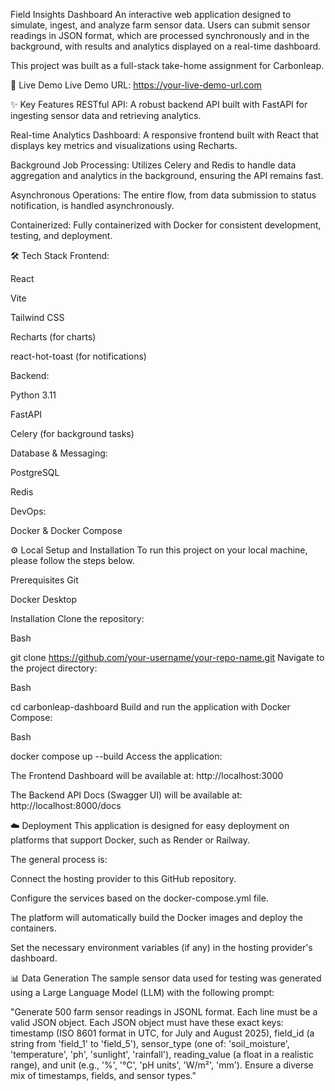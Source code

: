 Field Insights Dashboard 
An interactive web application designed to simulate, ingest, and analyze farm sensor data. Users can submit sensor readings in JSON format, which are processed synchronously and in the background, with results and analytics displayed on a real-time dashboard.

This project was built as a full-stack take-home assignment for Carbonleap.

🚀 Live Demo
Live Demo URL: https://your-live-demo-url.com

✨ Key Features
RESTful API: A robust backend API built with FastAPI for ingesting sensor data and retrieving analytics.

Real-time Analytics Dashboard: A responsive frontend built with React that displays key metrics and visualizations using Recharts.

Background Job Processing: Utilizes Celery and Redis to handle data aggregation and analytics in the background, ensuring the API remains fast.

Asynchronous Operations: The entire flow, from data submission to status notification, is handled asynchronously.

Containerized: Fully containerized with Docker for consistent development, testing, and deployment.

🛠️ Tech Stack
Frontend:

React

Vite

Tailwind CSS

Recharts (for charts)

react-hot-toast (for notifications)

Backend:

Python 3.11

FastAPI

Celery (for background tasks)

Database & Messaging:

PostgreSQL

Redis

DevOps:

Docker & Docker Compose

⚙️ Local Setup and Installation
To run this project on your local machine, please follow the steps below.

Prerequisites
Git

Docker Desktop

Installation
Clone the repository:

Bash

git clone https://github.com/your-username/your-repo-name.git
Navigate to the project directory:

Bash

cd carbonleap-dashboard
Build and run the application with Docker Compose:

Bash

docker compose up --build
Access the application:

The Frontend Dashboard will be available at: http://localhost:3000

The Backend API Docs (Swagger UI) will be available at: http://localhost:8000/docs

☁️ Deployment
This application is designed for easy deployment on platforms that support Docker, such as Render or Railway.

The general process is:

Connect the hosting provider to this GitHub repository.

Configure the services based on the docker-compose.yml file.

The platform will automatically build the Docker images and deploy the containers.

Set the necessary environment variables (if any) in the hosting provider's dashboard.

📊 Data Generation
The sample sensor data used for testing was generated using a Large Language Model (LLM) with the following prompt:

"Generate 500 farm sensor readings in JSONL format. Each line must be a valid JSON object. Each JSON object must have these exact keys: timestamp (ISO 8601 format in UTC, for July and August 2025), field_id (a string from 'field_1' to 'field_5'), sensor_type (one of: 'soil_moisture', 'temperature', 'ph', 'sunlight', 'rainfall'), reading_value (a float in a realistic range), and unit (e.g., '%', '°C', 'pH units', 'W/m²', 'mm'). Ensure a diverse mix of timestamps, fields, and sensor types."